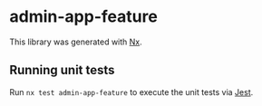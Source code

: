 # admin-app-feature

This library was generated with [Nx](https://nx.dev).

## Running unit tests

Run `nx test admin-app-feature` to execute the unit tests via [Jest](https://jestjs.io).
